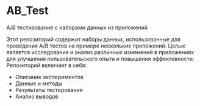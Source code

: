 # AB_Test
A/B тестирование с наборами данных из приложений

Этот репозиторий содержит наборы данных, использованные для проведения A/B тестов на примере нескольких приложений. Целью является исследование и анализ различных изменений в приложениях для улучшения пользовательского опыта и повышения эффективности. Репозиторий включает в себя:

- Описание экспериментов
- Данные и методы
- Результаты тестирования
- Анализ выводов
